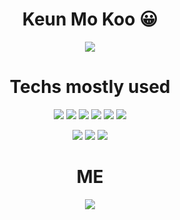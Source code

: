 <h1 align="center">
Keun Mo Koo 😀 
</h1>

<p align="center">
  <img src="https://camo.githubusercontent.com/62c175d90bcecb06ff771c5fc81d0b4f57ec9a42e9254ac0b4f2314789b2369d/68747470733a2f2f63617073756c652d72656e6465722e76657263656c2e6170702f6170693f747970653d726f756e64656426636f6c6f723d6772616469656e74266865696768743d3330302673656374696f6e3d68656164657226746578743d2532304869253230746865726525323026666f6e7453697a653d3830267465787442673d7472756526616e696d6174696f6e3d66616465496e" />
</p>
 <h1 align="center">
  Techs mostly used 
</h1>

<p align="center">
  <img src="https://img.shields.io/badge/HTML5-E34F26?style=flat-square&logo=HTML5&logoColor=white"/>
  <img src="https://img.shields.io/badge/CSS3-1572B6?style=flat-square&logo=CSS3&logoColor=white"/>
  <img src="https://img.shields.io/badge/JavaScript-F7DF1E?style=flat-square&logo=JavaScript&logoColor=white"/>
  <img src="https://img.shields.io/badge/React-61DAFB?style=flat-square&logo=React&logoColor=white"/>
  <img src="https://img.shields.io/badge/PHP-777BB4?style=flat-square&logo=React&logoColor=white"/>
  <img src="https://img.shields.io/badge/MySql-4479A1?style=flat-square&logo=React&logoColor=white"/>

 </p>

<p align="center">
  <img src="https://img.shields.io/badge/IBM-054ADA?style=flat-square&logo=IBM&logoColor=white"/>
  <img src="https://img.shields.io/badge/AWS-232F3E?style=flat-square&logo=Amazon-AWS&logoColor=white"/>
  <img src="https://img.shields.io/badge/Azure-0089D6?style=flat-square&logo=Microsoft-Azure&logoColor=white"/>
</p>

<h1 align="center">
  ME
</h1>

<p align="center">
  <a href="https://instagram.com/9geun9geun"><img src="https://img.shields.io/badge/Instagram-E4405F?style=flat-square&logo=Instagram&logoColor=white&link=https://instagram.com/9geun9geun"/>

</p>

